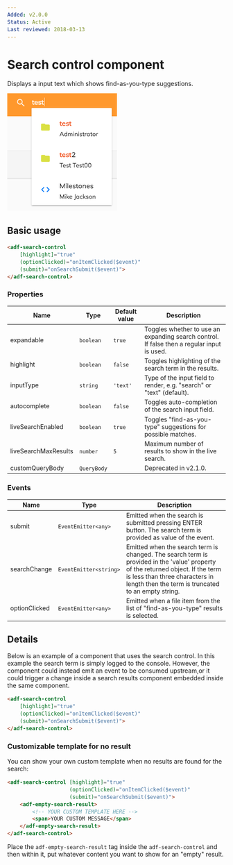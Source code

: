 ```yaml
---
Added: v2.0.0
Status: Active
Last reviewed: 2018-03-13
---
```

# Search control component

Displays a input text which shows find-as-you-type suggestions.

![adf-search-control](../docassets/images/search-control-component.png)

## Basic usage

```html
<adf-search-control 
    [highlight]="true"
    (optionClicked)="onItemClicked($event)"
    (submit)="onSearchSubmit($event)">
</adf-search-control>
```

### Properties

| Name | Type | Default value | Description |
| ---- | ---- | ------------- | ----------- |
| expandable | `boolean` | `true` | Toggles whether to use an expanding search control. If false then a regular input is used. |
| highlight | `boolean` | `false` | Toggles highlighting of the search term in the results.  |
| inputType | `string` | `'text'` | Type of the input field to render, e.g. "search" or "text" (default).  |
| autocomplete | `boolean` | `false` | Toggles auto-completion of the search input field.  |
| liveSearchEnabled | `boolean` | `true` | Toggles "find-as-you-type" suggestions for possible matches.  |
| liveSearchMaxResults | `number` | `5` | Maximum number of results to show in the live search.  |
| customQueryBody | `QueryBody` |  | Deprecated in v2.1.0. |

### Events

| Name | Type | Description |
| ---- | ---- | ----------- |
| submit | `EventEmitter<any>` | Emitted when the search is submitted pressing ENTER button. The search term is provided as value of the event. |
| searchChange | `EventEmitter<string>` | Emitted when the search term is changed. The search term is provided in the 'value' property of the returned object.  If the term is less than three characters in length then the term is truncated to an empty string. |
| optionClicked | `EventEmitter<any>` | Emitted when a file item from the list of "find-as-you-type" results is selected. |

## Details

Below is an example of a component that uses the search control. In this example the search term is simply logged to the console. However, the component could instead emit an event to be consumed upstream,or it could trigger a change inside a search results component embedded inside the same component.

```html
<adf-search-control 
    [highlight]="true"
    (optionClicked)="onItemClicked($event)"
    (submit)="onSearchSubmit($event)">
</adf-search-control>
```

### Customizable template for no result

You can show your own custom template when no results are found for the search:

```html
<adf-search-control [highlight]="true"
                    (optionClicked)="onItemClicked($event)"
                    (submit)="onSearchSubmit($event)">
    <adf-empty-search-result>
        <!-- YOUR CUSTOM TEMPLATE HERE -->
        <span>YOUR CUSTOM MESSAGE</span>
    </adf-empty-search-result>
</adf-search-control>
```

Place the `adf-empty-search-result` tag inside the `adf-search-control` and then within it, put
whatever content you want to show for an "empty" result.